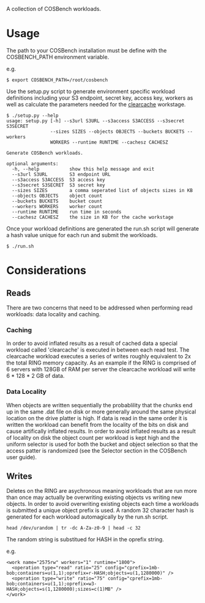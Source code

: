 A collection of COSBench workloads.

# Usage

The path to your COSBench installation must be define with the COSBENCH_PATH environment variable.

e.g.
```
$ export COSBENCH_PATH=/root/cosbench
```

Use the setup.py script to generate environment specific workload definitions including your S3 endpoint, secret key, access key, workers as well as calculate the parameters needed for the [clearcache](#caching) workstage.

```
$ ./setup.py --help
usage: setup.py [-h] --s3url S3URL --s3access S3ACCESS --s3secret S3SECRET
                --sizes SIZES --objects OBJECTS --buckets BUCKETS --workers
                WORKERS --runtime RUNTIME --cachesz CACHESZ

Generate COSBench workloads.

optional arguments:
  -h, --help           show this help message and exit
  --s3url S3URL        S3 endpoint URL
  --s3access S3ACCESS  S3 access key
  --s3secret S3SECRET  S3 secret key
  --sizes SIZES        a comma seperated list of objects sizes in KB
  --objects OBJECTS    object count
  --buckets BUCKETS    bucket count
  --workers WORKERS    worker count
  --runtime RUNTIME    run time in seconds
  --cachesz CACHESZ    the size in KB for the cache workstage
```

Once your workload definitions are generated the run.sh script will generate a hash value unique for each run and submit the workloads.

```
$ ./run.sh
```

# Considerations

## Reads

There are two concerns that need to be addressed when performing read workloads: data locality and caching.

### Caching

In order to avoid inflated results as a result of cached data a special workload called 'clearcache' is executed in between each read test. The clearcache workload executes a series of writes roughly equivalent to 2x the total RING memory capacity. As an example if the RING is comprised of 6 servers with 128GB of RAM per server the clearcache workload will write 6 * 128 * 2 GB of data.

### Data Locality

When objects are written sequentially the probablility that the chunks end up in the same .dat file on disk or more generally around the same physical location on the drive platter is high. If data is read in the same order it is written the workload can benefit from the locality of the bits on disk and cause artifically inflated results. In order to avoid inflated results as a result of locality on disk the object count per workload is kept high and the uniform selector is used for both the bucket and object selection so that the access patter is randomized (see the Selector section in the COSBench user guide).

## Writes

Deletes on the RING are asychronous meaning workloads that are run more than once may actually be overwriting existing objects vs writing new objects. In order to avoid overwriting existing objects each time a workloads is submitted a unique object prefix is used. A random 32 character hash is generated for each workload automagically by the run.sh script.

```
head /dev/urandom | tr -dc A-Za-z0-9 | head -c 32
```

The random string is substitued for HASH in the oprefix string.

e.g.
```
<work name="2575rw" workers="1" runtime="1800">
  <operation type="read" ratio="25" config="cprefix=1mb-bob;containers=u(1,1);oprefix=r-HASH;objects=u(1,1280000)" />
  <operation type="write" ratio="75" config="cprefix=1mb-bob;containers=u(1,1);oprefix=w3-HASH;objects=s(1,1280000);sizes=c(1)MB" />
</work>
```
